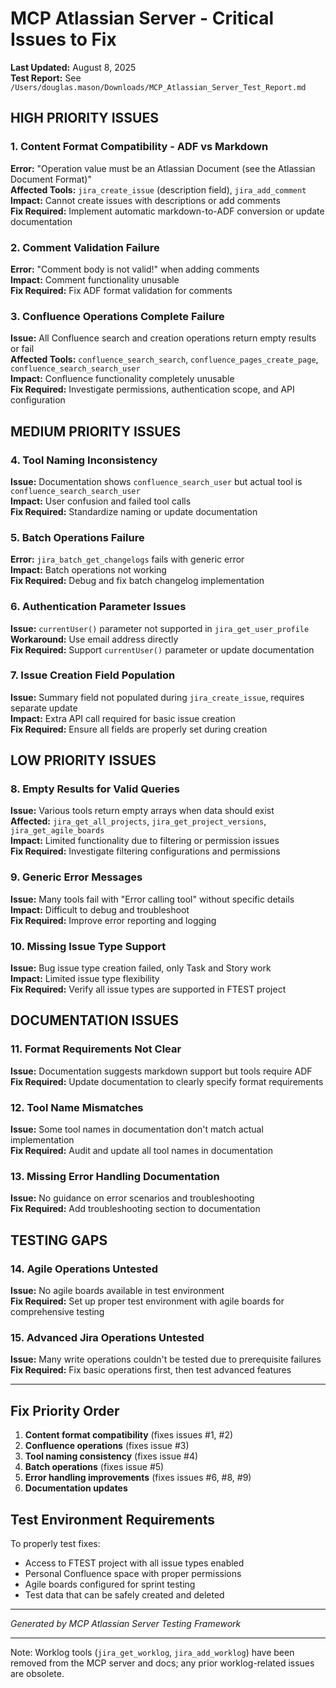 # MCP Atlassian Server - Critical Issues to Fix

**Last Updated:** August 8, 2025  
**Test Report:** See `/Users/douglas.mason/Downloads/MCP_Atlassian_Server_Test_Report.md`

## HIGH PRIORITY ISSUES

### 1. Content Format Compatibility - ADF vs Markdown  
**Error:** "Operation value must be an Atlassian Document (see the Atlassian Document Format)"  
**Affected Tools:** `jira_create_issue` (description field), `jira_add_comment`  
**Impact:** Cannot create issues with descriptions or add comments  
**Fix Required:** Implement automatic markdown-to-ADF conversion or update documentation

### 2. Comment Validation Failure
**Error:** "Comment body is not valid!" when adding comments  
**Impact:** Comment functionality unusable  
**Fix Required:** Fix ADF format validation for comments

### 3. Confluence Operations Complete Failure
**Issue:** All Confluence search and creation operations return empty results or fail  
**Affected Tools:** `confluence_search_search`, `confluence_pages_create_page`, `confluence_search_search_user`  
**Impact:** Confluence functionality completely unusable  
**Fix Required:** Investigate permissions, authentication scope, and API configuration

## MEDIUM PRIORITY ISSUES

### 4. Tool Naming Inconsistency
**Issue:** Documentation shows `confluence_search_user` but actual tool is `confluence_search_search_user`  
**Impact:** User confusion and failed tool calls  
**Fix Required:** Standardize naming or update documentation

### 5. Batch Operations Failure  
**Error:** `jira_batch_get_changelogs` fails with generic error  
**Impact:** Batch operations not working  
**Fix Required:** Debug and fix batch changelog implementation

### 6. Authentication Parameter Issues
**Issue:** `currentUser()` parameter not supported in `jira_get_user_profile`  
**Workaround:** Use email address directly  
**Fix Required:** Support `currentUser()` parameter or update documentation

### 7. Issue Creation Field Population
**Issue:** Summary field not populated during `jira_create_issue`, requires separate update  
**Impact:** Extra API call required for basic issue creation  
**Fix Required:** Ensure all fields are properly set during creation

## LOW PRIORITY ISSUES

### 8. Empty Results for Valid Queries
**Issue:** Various tools return empty arrays when data should exist  
**Affected:** `jira_get_all_projects`, `jira_get_project_versions`, `jira_get_agile_boards`  
**Impact:** Limited functionality due to filtering or permission issues  
**Fix Required:** Investigate filtering configurations and permissions

### 9. Generic Error Messages
**Issue:** Many tools fail with "Error calling tool" without specific details  
**Impact:** Difficult to debug and troubleshoot  
**Fix Required:** Improve error reporting and logging

### 10. Missing Issue Type Support
**Issue:** Bug issue type creation failed, only Task and Story work  
**Impact:** Limited issue type flexibility  
**Fix Required:** Verify all issue types are supported in FTEST project

## DOCUMENTATION ISSUES

### 11. Format Requirements Not Clear
**Issue:** Documentation suggests markdown support but tools require ADF  
**Fix Required:** Update documentation to clearly specify format requirements

### 12. Tool Name Mismatches  
**Issue:** Some tool names in documentation don't match actual implementation  
**Fix Required:** Audit and update all tool names in documentation

### 13. Missing Error Handling Documentation
**Issue:** No guidance on error scenarios and troubleshooting  
**Fix Required:** Add troubleshooting section to documentation

## TESTING GAPS

### 14. Agile Operations Untested
**Issue:** No agile boards available in test environment  
**Fix Required:** Set up proper test environment with agile boards for comprehensive testing

### 15. Advanced Jira Operations Untested
**Issue:** Many write operations couldn't be tested due to prerequisite failures  
**Fix Required:** Fix basic operations first, then test advanced features

---

## Fix Priority Order

1. **Content format compatibility** (fixes issues #1, #2)
2. **Confluence operations** (fixes issue #3)
3. **Tool naming consistency** (fixes issue #4)
4. **Batch operations** (fixes issue #5)
5. **Error handling improvements** (fixes issues #6, #8, #9)
6. **Documentation updates**

## Test Environment Requirements

To properly test fixes:
- Access to FTEST project with all issue types enabled
- Personal Confluence space with proper permissions
- Agile boards configured for sprint testing
- Test data that can be safely created and deleted

---

*Generated by MCP Atlassian Server Testing Framework*

---

Note: Worklog tools (`jira_get_worklog`, `jira_add_worklog`) have been removed from the MCP server and docs; any prior worklog-related issues are obsolete.